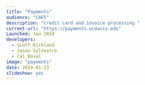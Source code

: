 ```yaml
---
title: "Payments"
audience: "CAES"
description: "Credit card and invoice processing."
current-url: "https://payments.ucdavis.edu"
Launched: Jan 2019
developers:
  - Scott Kirkland
  - Jason Sylvestre
  - Cal Doval
image: "payments"
date: 2019-01-23
slideshow: yes
---
```

